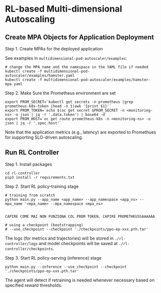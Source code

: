 # RL-based Multi-dimensional Autoscaling

## Create MPA Objects for Application Deployment

Step 1. Create MPAs for the deployed application

See examples in `multidimensional-pod-autoscaler/examples`:

```
# change the MPA name and the namespace in the YAML file if needed
kubectl create -f multidimensional-pod-autoscaler/examples/hamster.yaml
kubectl create -f multidimensional-pod-autoscaler/examples/hamster-mpa.yaml
```

Step 2. Make Sure the Prometheus environment are set

```
export PROM_SECRET=`kubectl get secrets -n prometheus |grep prometheus-k8s-token |head -n 1|awk '{print $1}'`
export PROM_TOKEN=`echo $(oc get secret $PROM_SECRET -n <monitoring-ns> -o json | jq -r '.data.token') | base64 -d`
export PROM_HOST=`oc get route prometheus-k8s -n <monitoring-ns> -o json | jq -r '.spec.host'`
```

Note that the application metrics (e.g., latency) are exported to Promethues for supporting SLO-driven autoscaling.

## Run RL Controller

Step 1. Install packages

```
cd rl-controller
pip3 install -r requirements.txt
```

Step 2. Start RL policy-training stage

```
# training from scratch
python main.py --app_name <app_name> --app_namespace <app_ns> --mpa_name '<mpa_name> --mpa_namespace <mpa_ns>


CAPIRE COME MAI NON FUNZIONA COL PROM TOKEN. CAPIRE PROMETHEUSSAAAAAA

# using a checkpoint (bootstrapping)
# --use_checkpoint --checkpoint './checkpoints/ppo-ep-xxx.pth.tar'
```

The logs (for metrics and trajectories) will be stored in `./rl-controller/logs` and model checkpoints will be saved at `./rl-controller/checkpoints`.

Step 3. Start RL policy-serving (inference) stage

```
python main.py --inference --use_checkpoint --checkpoint './checkpoints/ppo-ep-xxx.pth.tar'
```

The agent will detect if retraining is needed whenever necessary based on specified reward thresholds.
